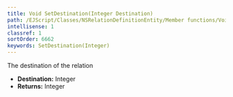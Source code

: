 ```yaml
---
title: Void SetDestination(Integer Destination)
path: /EJScript/Classes/NSRelationDefinitionEntity/Member functions/Void SetDestination(Integer p_0)
intellisense: 1
classref: 1
sortOrder: 6662
keywords: SetDestination(Integer)
---
```



The destination of the relation



* **Destination:** Integer
* **Returns:** Integer


